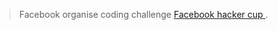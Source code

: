 > Facebook organise coding challenge [Facebook hacker cup ](https://www.facebook.com/codingcompetitions/hacker-cup).
